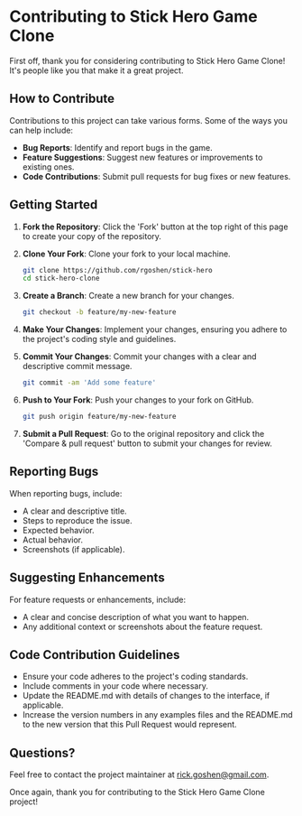 # Contributing to Stick Hero Game Clone

First off, thank you for considering contributing to Stick Hero Game Clone! It's people like you that make it a great project.

## How to Contribute

Contributions to this project can take various forms. Some of the ways you can help include:

- **Bug Reports**: Identify and report bugs in the game.
- **Feature Suggestions**: Suggest new features or improvements to existing ones.
- **Code Contributions**: Submit pull requests for bug fixes or new features.

## Getting Started

1. **Fork the Repository**: Click the 'Fork' button at the top right of this page to create your copy of the repository.

2. **Clone Your Fork**: Clone your fork to your local machine.

   ```bash
   git clone https://github.com/rgoshen/stick-hero
   cd stick-hero-clone
   ```

3. **Create a Branch**: Create a new branch for your changes.

   ```bash
   git checkout -b feature/my-new-feature
   ```

4. **Make Your Changes**: Implement your changes, ensuring you adhere to the project's coding style and guidelines.

5. **Commit Your Changes**: Commit your changes with a clear and descriptive commit message.

   ```bash
   git commit -am 'Add some feature'
   ```

6. **Push to Your Fork**: Push your changes to your fork on GitHub.

   ```bash
   git push origin feature/my-new-feature
   ```

7. **Submit a Pull Request**: Go to the original repository and click the 'Compare & pull request' button to submit your changes for review.

## Reporting Bugs

When reporting bugs, include:

- A clear and descriptive title.
- Steps to reproduce the issue.
- Expected behavior.
- Actual behavior.
- Screenshots (if applicable).

## Suggesting Enhancements

For feature requests or enhancements, include:

- A clear and concise description of what you want to happen.
- Any additional context or screenshots about the feature request.

## Code Contribution Guidelines

- Ensure your code adheres to the project's coding standards.
- Include comments in your code where necessary.
- Update the README.md with details of changes to the interface, if applicable.
- Increase the version numbers in any examples files and the README.md to the new version that this Pull Request would represent.

## Questions?

Feel free to contact the project maintainer at <rick.goshen@gmail.com>.

Once again, thank you for contributing to the Stick Hero Game Clone project!
